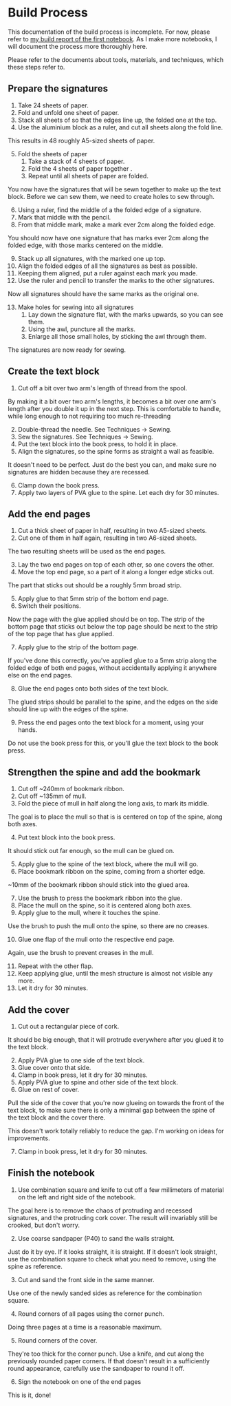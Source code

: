 # Build Process

This documentation of the build process is incomplete. For now, please refer to [my build report of the first notebook](https://hanno.braun-odw.eu/notes/notebook/). As I make more notebooks, I will document the process more thoroughly here.

Please refer to the documents about tools, materials, and techniques, which these steps refer to.


## Prepare the signatures

1. Take 24 sheets of paper.
2. Fold and unfold one sheet of paper.
3. Stack all sheets of so that the edges line up, the folded one at the top.
4. Use the aluminium block as a ruler, and cut all sheets along the fold line.

This results in 48 roughly A5-sized sheets of paper.

5. Fold the sheets of paper
   1. Take a stack of 4 sheets of paper.
   2. Fold the 4 sheets of paper together .
   3. Repeat until all sheets of paper are folded.

You now have the signatures that will be sewn together to make up the text block. Before we can sew them, we need to create holes to sew through.

6. Using a ruler, find the middle of a the folded edge of a signature.
7. Mark that middle with the pencil.
8. From that middle mark, make a mark ever 2cm along the folded edge.

You should now have one signature that has marks ever 2cm along the folded edge, with those marks centered on the middle.

9. Stack up all signatures, with the marked one up top.
10. Align the folded edges of all the signatures as best as possible.
11. Keeping them aligned, put a ruler against each mark you made.
12. Use the ruler and pencil to transfer the marks to the other signatures.

Now all signatures should have the same marks as the original one.

13. Make holes for sewing into all signatures
    1. Lay down the signature flat, with the marks upwards, so you can see them.
    2. Using the awl, puncture all the marks.
    3. Enlarge all those small holes, by sticking the awl through them.

The signatures are now ready for sewing.


## Create the text block

1. Cut off a bit over two arm's length of thread from the spool.

By making it a bit over two arm's lengths, it becomes a bit over one arm's length after you double it up in the next step. This is comfortable to handle, while long enough to not requiring too much re-threading

2. Double-thread the needle. See Techniques -> Sewing.
3. Sew the signatures. See Techniques -> Sewing.
4. Put the text block into the book press, to hold it in place.
5. Align the signatures, so the spine forms as straight a wall as feasible.

It doesn't need to be perfect. Just do the best you can, and make sure no signatures are hidden because they are recessed.

6. Clamp down the book press.
7. Apply two layers of PVA glue to the spine. Let each dry for 30 minutes.


## Add the end pages

1. Cut a thick sheet of paper in half, resulting in two A5-sized sheets.
2. Cut one of them in half again, resulting in two A6-sized sheets.

The two resulting sheets will be used as the end pages.

3. Lay the two end pages on top of each other, so one covers the other.
4. Move the top end page, so a part of it along a longer edge sticks out.

The part that sticks out should be a roughly 5mm broad strip.

5. Apply glue to that 5mm strip of the bottom end page.
6. Switch their positions.

Now the page with the glue applied should be on top. The strip of the bottom page that sticks out below the top page should be next to the strip of the top page that has glue applied.

7. Apply glue to the strip of the bottom page.

If you've done this correctly, you've applied glue to a 5mm strip along the folded edge of both end pages, without accidentally applying it anywhere else on the end pages.

8. Glue the end pages onto both sides of the text block.

The glued strips should be parallel to the spine, and the edges on the side should line up with the edges of the spine.

9. Press the end pages onto the text block for a moment, using your hands.

Do not use the book press for this, or you'll glue the text block to the book press.


## Strengthen the spine and add the bookmark

1. Cut off ~240mm of bookmark ribbon.
2. Cut off ~135mm of mull.
3. Fold the piece of mull in half along the long axis, to mark its middle.

The goal is to place the mull so that is is centered on top of the spine, along both axes.

4. Put text block into the book press.

It should stick out far enough, so the mull can be glued on.

5. Apply glue to the spine of the text block, where the mull will go.
6. Place bookmark ribbon on the spine, coming from a shorter edge.

~10mm of the bookmark ribbon should stick into the glued area.

7. Use the brush to press the bookmark ribbon into the glue.
8. Place the mull on the spine, so it is centered along both axes.
9. Apply glue to the mull, where it touches the spine.

Use the brush to push the mull onto the spine, so there are no creases.

10. Glue one flap of the mull onto the respective end page.

Again, use the brush to prevent creases in the mull.

11. Repeat with the other flap.
12. Keep applying glue, until the mesh structure is almost not visible any more.
13. Let it dry for 30 minutes.


## Add the cover

1. Cut out a rectangular piece of cork.

It should be big enough, that it will protrude everywhere after you glued it to the text block.

2. Apply PVA glue to one side of the text block.
3. Glue cover onto that side.
4. Clamp in book press, let it dry for 30 minutes.
5. Apply PVA glue to spine and other side of the text block.
6. Glue on rest of cover.

Pull the side of the cover that you're now glueing on towards the front of the text block, to make sure there is only a minimal gap between the spine of the text block and the cover there.

This doesn't work totally reliably to reduce the gap. I'm working on ideas for improvements.

7. Clamp in book press, let it dry for 30 minutes.


## Finish the notebook

1. Use combination square and knife to cut off a few millimeters of material on the left and right side of the notebook.

The goal here is to remove the chaos of protruding and recessed signatures, and the protruding cork cover. The result will invariably still be crooked, but don't worry.

2. Use coarse sandpaper (P40) to sand the walls straight.

Just do it by eye. If it looks straight, it is straight. If it doesn't look straight, use the combination square to check what you need to remove, using the spine as reference.

3. Cut and sand the front side in the same manner.

Use one of the newly sanded sides as reference for the combination square.

4. Round corners of all pages using the corner punch.

Doing three pages at a time is a reasonable maximum.

5. Round corners of the cover.

They're too thick for the corner punch. Use a knife, and cut along the previously rounded paper corners. If that doesn't result in a sufficiently round appearance, carefully use the sandpaper to round it off.

6. Sign the notebook on one of the end pages

This is it, done!

